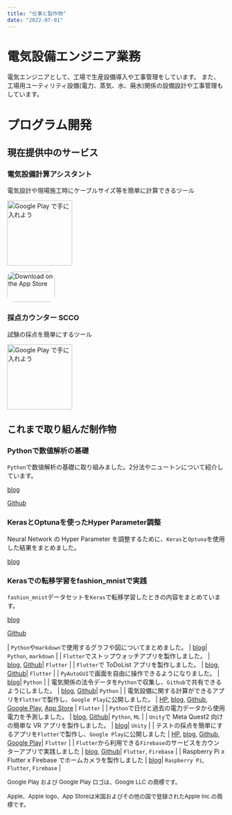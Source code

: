 ```yaml
---
title: "仕事と製作物"
date: "2022-07-01"
---
```


# 電気設備エンジニア業務

電気エンジニアとして、工場で生産設備導入や工事管理をしています。
また、工場用ユーティリティ設備(電力、蒸気、水、廃水)関係の設備設計や工事管理もしています。

# プログラム開発

## 現在提供中のサービス

### 電気設備計算アシスタント

電気設計や現場施工時にケーブルサイズ等を簡単に計算できるツール

<a href='https://play.google.com/store/apps/details?id=com.github.snova301.elec_calculator&pcampaignid=pcampaignidMKT-Other-global-all-co-prtnr-py-PartBadge-Mar2515-1'><img alt='Google Play で手に入れよう' src='https://play.google.com/intl/ja/badges/static/images/badges/ja_badge_web_generic.png' width='150'/></a>

<a href="https://apps.apple.com/jp/app/%E9%9B%BB%E6%B0%97%E8%A8%AD%E5%82%99%E8%A8%88%E7%AE%97%E3%82%A2%E3%82%B7%E3%82%B9%E3%82%BF%E3%83%B3%E3%83%88/id1632908753?itsct=apps_box_badge&amp;itscg=30200" style="display: inline-block; overflow: hidden; border-radius: 13px; width: 130px; height: 70px;"><img src="https://tools.applemediaservices.com/api/badges/download-on-the-app-store/black/ja-jp?size=250x83&amp;releaseDate=1657065600&h=8df1e69241ab5b9cbf835baa41966a55" alt="Download on the App Store" style="border-radius: 13px; width: 110px; height: 70px;"></a>


### 採点カウンター SCCO

試験の採点を簡単にするツール

<a href='https://play.google.com/store/apps/details?id=com.github.snova301.score_counter&pcampaignid=pcampaignidMKT-Other-global-all-co-prtnr-py-PartBadge-Mar2515-1'><img alt='Google Play で手に入れよう' src='https://play.google.com/intl/ja/badges/static/images/badges/ja_badge_web_generic.png' width=150/></a>

## これまで取り組んだ制作物

### Pythonで数値解析の基礎

`Python`で数値解析の基礎に取り組みました。2分法やニュートンについて紹介しています。

[blog](https://snova301.hatenablog.com/entry/2018/09/29/171931)

[Github](https://github.com/snova301/nu_an01)

### KerasとOptunaを使ったHyper Parameter調整

Neural Network の Hyper Parameter を調整するために、`Keras`と`Optuna`を使用した結果をまとめました。

[blog](https://snova301.hatenablog.com/entry/2018/12/14/191025)

### Kerasでの転移学習をfashion_mnistで実践

`fashion_mnist`データセットを`Keras`で転移学習したときの内容をまとめています。

[blog](https://snova301.hatenablog.com/entry/2019/05/26/203003)

[Github](https://github.com/snova301/fashion_mnist)


| `Python`や`markdown`で使用するグラフや図についてまとめました。                                      | [blog](https://snova301.hatenablog.com/entry/2019/06/01/142608)| `Python`, `markdown`                  |
| `Flutter`でストップウォッチアプリを製作しました。                                                   | [blog](https://snova301.hatenablog.com/entry/2019/07/22/110000), [Github](https://github.com/snova301/flutter_stopwatch)| `Flutter`                             |
| `Flutter`で ToDoList アプリを製作しました。                                                         | [blog](https://snova301.hatenablog.com/entry/2019/07/29/110000), [Github](https://github.com/snova301/flutter_todolist)| `Flutter`                             |
| `PyAutoGUI`で画面を自由に操作できるようになりました。                                               | [blog](https://snova301.hatenablog.com/entry/2019/06/18/123000)| `Python`                              |
| 電気関係の法令データを`Python`で収集し、`Github`で共有できるようにしました。                        | [blog](https://snova301.hatenablog.com/entry/2019/08/19/110000), [Github](https://github.com/snova301/japanese_electricity_law)| `Python`                              |
| 電気設備に関する計算ができるアプリを`Flutter`で製作し、`Google Play`に公開しました。                | [HP](https://snova301.github.io/AppService/elec_calculator/home.html), [blog](https://snova301.hatenablog.com/entry/2021/11/28/172636), [Github](https://github.com/snova301/elec_calculator), [Google Play](https://play.google.com/store/apps/details?id=com.github.snova301.elec_calculator), [App Store](https://apps.apple.com/us/app/%E9%9B%BB%E6%B0%97%E8%A8%AD%E5%82%99%E8%A8%88%E7%AE%97%E3%82%A2%E3%82%B7%E3%82%B9%E3%82%BF%E3%83%B3%E3%83%88/id1632908753) | `Flutter`                             |
| `Python`で日付と過去の電力データから使用電力を予測しました。                                        | [blog](https://snova301.hatenablog.com/entry/2022/03/28/182458), [Github](https://github.com/snova301/UsedElecPred)| `Python`, `ML`                        |
| `Unity`で Meta Quest2 向けの簡単な VR アプリを製作しました。                                        | [blog](https://snova301.hatenablog.com/entry/2022/04/16/175238)| `Unity`                               |
| テストの採点を簡単にするアプリを`Flutter`で製作し、`Google Play`に公開しました                      | [HP](https://snova301.github.io/AppService/score_counter/home.html), [blog](https://snova301.hatenablog.com/entry/2022/06/14/141820), [Github](https://github.com/snova301/score_counter), [Google Play](https://play.google.com/store/apps/details?id=com.github.snova301.score_counter)| `Flutter`                             |
| `Flutter`から利用できる`Firebase`のサービスをカウンターアプリで実践しました                         | [blog](https://snova301.hatenablog.com/entry/2022/05/27/204817), [Github](https://github.com/snova301/counter_firebase)| `Flutter`, `Firebase`                 |
| Raspberry Pi x Flutter x Firebase でホームカメラを製作しました                                      | [blog](https://snova301.hatenablog.com/entry/2022/07/14/210000)| `Raspberry Pi`, `Flutter`, `Firebase` |



<p><font size="2">Google Play および Google Play ロゴは、Google LLC の商標です。</font></p>

<p><font size="2">Apple、Apple logo、App Storeは米国およびその他の国で登録されたApple Inc.の商標です。</font></p>